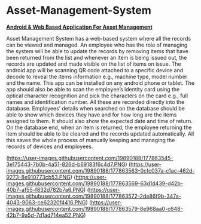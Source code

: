 # Asset-Management-System
<b><u>Android &amp; Web Based Application For Asset Management</u></b>


Asset Management System has a web-based system where all the records can be viewed and managed. An
employee who has the role of managing the system will be able to update the records by removing items that have
been returned from the list and whenever an item is being issued out, the records are updated and made visible on the
list of items on issue.
The android app will be scanning QR code attached to a specific device and decode to reveal the items information
e.g., machine type, model number and the name. This app can be installed on any android phone or tablet. The app
should also be able to scan the employee’s identity card using the optical character recognition and pick the characters
on the card e.g., full names and identification number. All these are recorded directly into the database. Employees’
details when searched on the database should be able to show which devices they have and for how long are the items
assigned to them. It should also show the expected date and time of return. On the database end, when an item is
returned, the employee returning the item should be able to be cleared and the records updated automatically. All this
saves the whole process of manually keeping and managing the records of devices and employees.

(https://user-images.githubusercontent.com/19890188/177863545-3e175443-7b0b-4a51-826d-b69183f6c4d7.PNG)
(https://user-images.githubusercontent.com/19890188/177863563-0cfc037a-c1ac-462d-9273-8e910773cb53.PNG)
(https://user-images.githubusercontent.com/19890188/177863569-63d1d439-d42b-40b7-af55-f832d782b7a6.PNG)
(https://user-images.githubusercontent.com/19890188/177863572-2de86f9b-347a-4043-9063-ce62320f4416.PNG)
(https://user-images.githubusercontent.com/19890188/177863579-8e968aa0-c648-42b7-9a5d-7d1ad714ea52.PNG)

